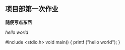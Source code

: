 ﻿## **项目部第一次作业**
**随便写点东西**

*hello world*

#include <stdio.h>
void main()
{
printf ("hello world");
}

